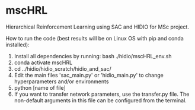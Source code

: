 # mscHRL
Hierarchical Reinforcement Learning using SAC and HIDIO for MSc project.


How to run the code (best results will be on Linux OS with pip and conda installed):
1. Install all dependencies by running: bash ./hidio/mscHRL_env.sh
2. conda activate mscHRL
3. cd ../hidio/hidio_scratch/hidio_and_sac/
4. Edit the main files 'sac_main.py' or 'hidio_main.py' to change hyperparameters and/or environments
5. python [name of file]
6. If you want to transfer network parameters, use the transfer.py file. The non-default arguments in this file can be configured from the terminal.
